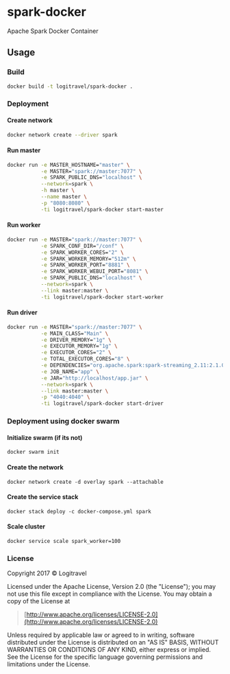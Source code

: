 # spark-docker

Apache Spark Docker Container

## Usage

### Build

```bash
docker build -t logitravel/spark-docker .
```

### Deployment

#### Create network

```bash
docker network create --driver spark
```

#### Run master

```bash
docker run -e MASTER_HOSTNAME="master" \
           -e MASTER="spark://master:7077" \
           -e SPARK_PUBLIC_DNS="localhost" \
           --network=spark \
           -h master \
           --name master \
           -p "8080:8080" \
           -ti logitravel/spark-docker start-master
```

#### Run worker

```bash
docker run -e MASTER="spark://master:7077" \
           -e SPARK_CONF_DIR="/conf" \
           -e SPARK_WORKER_CORES="2" \
           -e SPARK_WORKER_MEMORY="512m" \
           -e SPARK_WORKER_PORT="8881" \
           -e SPARK_WORKER_WEBUI_PORT="8081" \
           -e SPARK_PUBLIC_DNS="localhost" \
           --network=spark \
           --link master:master \
           -ti logitravel/spark-docker start-worker
```

#### Run driver

```bash
docker run -e MASTER="spark://master:7077" \
           -e MAIN_CLASS="Main" \
           -e DRIVER_MEMORY="1g" \
           -e EXECUTOR_MEMORY="1g" \
           -e EXECUTOR_CORES="2" \
           -e TOTAL_EXECUTOR_CORES="8" \
           -e DEPENDENCIES="org.apache.spark:spark-streaming_2.11:2.1.0" \
           -e JOB_NAME="app" \
           -e JAR="http://localhost/app.jar" \
           --network=spark \
           --link master:master \
           -p "4040:4040" \
           -ti logitravel/spark-docker start-driver
```

### Deployment using docker swarm

#### Initialize swarm (if its not)
```
docker swarm init
```

#### Create the network
```
docker network create -d overlay spark --attachable
```

#### Create the service stack
```
docker stack deploy -c docker-compose.yml spark
```

#### Scale cluster
```
docker service scale spark_worker=100
```

### License

Copyright 2017 © Logitravel


Licensed under the Apache License, Version 2.0 (the "License");
you may not use this file except in compliance with the License.
You may obtain a copy of the License at

> [http://www.apache.org/licenses/LICENSE-2.0](http://www.apache.org/licenses/LICENSE-2.0)

Unless required by applicable law or agreed to in writing, software
distributed under the License is distributed on an "AS IS" BASIS,
WITHOUT WARRANTIES OR CONDITIONS OF ANY KIND, either express or implied.
See the License for the specific language governing permissions and
limitations under the License.

